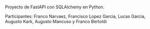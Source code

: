 Proyecto de FastAPI con SQLAlchemy en Python.

Participantes: Franco Narvaez, Francisco Lopez Garcia, Lucas Garcia, Augusto Kark, Augusto Mancuso y Franco Bertoldi